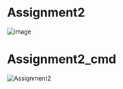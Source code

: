 # Assignment2
![image](https://user-images.githubusercontent.com/117542420/205127209-45804dbc-64d5-4dc8-95ba-1cb7de908e2c.png)
# Assignment2_cmd
![Assignment2](https://user-images.githubusercontent.com/117542420/205127831-9af0adef-2b1e-4b65-80b1-d191cfc7211a.PNG)

